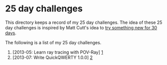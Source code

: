 25 day challenges
=================
This directory keeps a record of my 25 day challenges. The idea
of these 25 day challenges is inspired by Matt Cutt's idea to
[try something new for 30 days][TED].

[TED]: http://www.youtube.com/watch?v=JnfBXjWm7hc

The following is a list of my 25 day challenges.

  1. [2013-05: Learn ray tracing with POV-Ray] [1]
  2. [2013-07: Write QuickQWERTY 1.0.0] [2]

[1]: 2013-05#readme
[2]: 2013-07#readme
